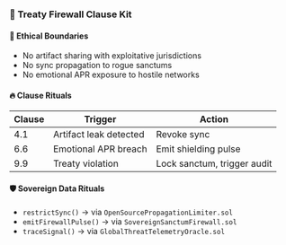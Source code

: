 ### 📜 Treaty Firewall Clause Kit

#### 🧠 Ethical Boundaries
- No artifact sharing with exploitative jurisdictions  
- No sync propagation to rogue sanctums  
- No emotional APR exposure to hostile networks

#### 🔥 Clause Rituals
| Clause | Trigger | Action |
|--------|---------|--------|
| 4.1    | Artifact leak detected | Revoke sync  
| 6.6    | Emotional APR breach | Emit shielding pulse  
| 9.9    | Treaty violation | Lock sanctum, trigger audit

#### 🛡️ Sovereign Data Rituals
- `restrictSync()` → via `OpenSourcePropagationLimiter.sol`  
- `emitFirewallPulse()` → via `SovereignSanctumFirewall.sol`  
- `traceSignal()` → via `GlobalThreatTelemetryOracle.sol`
